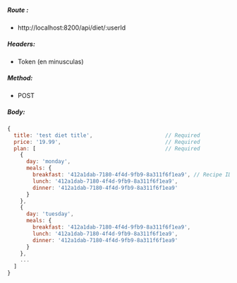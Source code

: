 ##### Route :  
 - http://localhost:8200/api/diet/:userId

##### Headers:
 - Token (en minusculas)

##### Method:
 - POST

##### Body:

```js
{
  title: 'test diet title',                       // Required
  price: '19.99',                                 // Required
  plan: [                                         // Required
    {
      day: 'monday',
      meals: {
        breakfast: '412a1dab-7180-4f4d-9fb9-8a311f6f1ea9', // Recipe ID
        lunch: '412a1dab-7180-4f4d-9fb9-8a311f6f1ea9',
        dinner: '412a1dab-7180-4f4d-9fb9-8a311f6f1ea9'
      }
    },
    {
      day: 'tuesday',
      meals: {
        breakfast: '412a1dab-7180-4f4d-9fb9-8a311f6f1ea9',
        lunch: '412a1dab-7180-4f4d-9fb9-8a311f6f1ea9',
        dinner: '412a1dab-7180-4f4d-9fb9-8a311f6f1ea9'
      }
    },
    ...
  ] 
}
```

